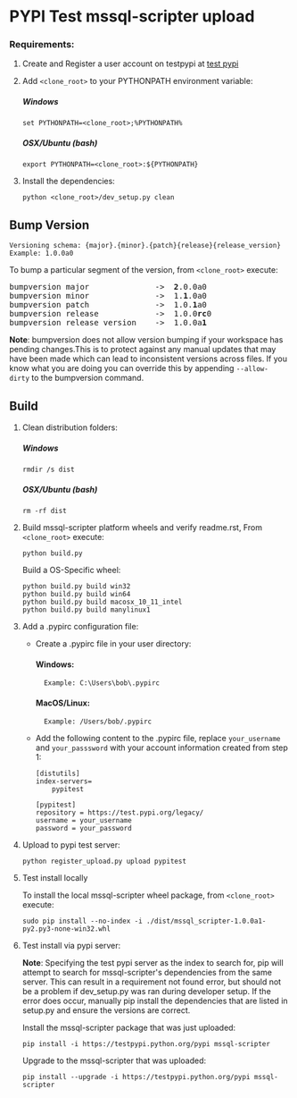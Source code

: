 PYPI Test mssql-scripter upload
========================================

### Requirements:
1. Create and Register a user account on testpypi at [test pypi](https://testpypi.python.org/pypi?%3Aaction=register_form)

2.  Add `<clone_root>` to your PYTHONPATH environment variable:
    ##### Windows
    ```
    set PYTHONPATH=<clone_root>;%PYTHONPATH%
    ```
    ##### OSX/Ubuntu (bash)
    ```
    export PYTHONPATH=<clone_root>:${PYTHONPATH}
    ```
3.	Install the dependencies:
    ```
    python <clone_root>/dev_setup.py clean
    ```


## Bump Version

	Versioning schema: {major}.{minor}.{patch}{release}{release_version}	
    Example: 1.0.0a0
To bump a particular segment of the version, from `<clone_root>` execute:
<pre>
bumpversion major              ->  <b>2</b>.0.0a0
bumpversion minor              ->  1.<b>1</b>.0a0
bumpversion patch              ->  1.0.<b>1</b>a0
bumpversion release            ->  1.0.0<b>rc</b>0
bumpversion release_version    ->  1.0.0a<b>1</b>
</pre>

**Note**: bumpversion does not allow version bumping if your workspace has pending changes.This is to protect against any manual updates that may have been made which can lead to inconsistent versions across files. If you know what you are doing you can override this by appending `--allow-dirty` to the bumpversion command.
	
## Build
1. Clean distribution folders:

    ##### Windows
      ```
      rmdir /s dist
      ```
  
    ##### OSX/Ubuntu (bash)
      ```
      rm -rf dist
      ```
2. Build mssql-scripter platform wheels and verify readme.rst, From `<clone_root>` execute:
    ```
    python build.py
    ```
    
    Build a OS-Specific wheel:
	```
    python build.py build win32
    python build.py build win64
    python build.py build macosx_10_11_intel
    python build.py build manylinux1
	```

4. Add a .pypirc configuration file:

    - Create a .pypirc file in your user directory:
        #### Windows: 
            Example: C:\Users\bob\.pypirc
		#### MacOS/Linux: 
            Example: /Users/bob/.pypirc
    
    - Add the following content to the .pypirc file, replace `your_username` and `your_passsword` with your account information created from step 1:
        ```
		[distutils]
		index-servers=
		    pypitest
		 
		[pypitest]
		repository = https://test.pypi.org/legacy/
		username = your_username
		password = your_password
        ```
4. Upload to pypi test server:
    ```
    python register_upload.py upload pypitest
    ```

5. Test install locally

	To install the local mssql-scripter wheel package, from `<clone_root>` execute:
    ```
    sudo pip install --no-index -i ./dist/mssql_scripter-1.0.0a1-py2.py3-none-win32.whl
    ```

6. Test install via pypi server:

	**Note**: Specifying the test pypi server as the index to search for, pip will attempt to search for mssql-scripter's dependencies from the same server. This can result in a requirement not found error, but should not be a problem if dev_setup.py was ran during developer setup. If the error does occur, manually pip install the dependencies that are listed in setup.py and ensure the versions are correct.
	
	Install the mssql-scripter package that was just uploaded:
    ```
	pip install -i https://testpypi.python.org/pypi mssql-scripter
	```

	Upgrade to the mssql-scripter that was uploaded:
	```
    pip install --upgrade -i https://testpypi.python.org/pypi mssql-scripter
    ```
